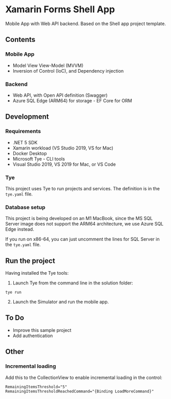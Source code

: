 ﻿# Xamarin Forms Shell App

Mobile App with Web API backend. Based on the Shell app project template.

## Contents

### Mobile App

* Model View View-Model (MVVM)
* Inversion of Control (IoC), and Dependency injection

### Backend

* Web API, with Open API definition (Swagger)
* Azure SQL Edge (ARM64) for storage - EF Core for ORM

## Development

### Requirements

* .NET 5 SDK
* Xamarin workload (VS Studio 2019, VS for Mac)
* Docker Desktop
* Microsoft Tye - CLI tools
* Visual Studio 2019, VS 2019 for Mac, or VS Code

### Tye

This project uses Tye to run projects and services. The definition is in the ```tye.yaml``` file.

### Database setup

This project is being developed on an M1 MacBook, since the MS SQL Server image does not support the ARM64 architecture, we use Azure SQL Edge instead.

If you run on x86-64, you can just uncomment the lines for SQL Server in the ```tye.yaml``` file.

## Run the project

Having installed the Tye tools:

1. Launch Tye from the command line in the solution folder:

```
tye run
```

2. Launch the Simulator and run the mobile app.

## To Do
* Improve this sample project
* Add authentication

## Other

### Incremental loading

Add this to the CollectionView to enable incremental loading in the control:

```xaml
RemainingItemsThreshold="5"
RemainingItemsThresholdReachedCommand="{Binding LoadMoreCommand}"
```